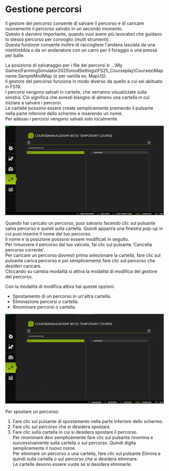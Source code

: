 # Gestione percorsi
  
Il gestore del percorso consente di salvare il percorso e di caricare nuovamente il percorso salvato in un secondo momento.  
Questo è davvero importante, quando vuoi avere più lavoratori che guidano lo stesso percorso per convoglio (multi strumenti).  
Questa funzione consente inoltre di raccogliere l'andana lasciata da una mietitrebbia o da un andanatore con un carro per il foraggio o una pressa per balle.  
  
La posizione di salvataggio per i file dei percorsi è: ..\My Games\FarmingSimulator2025\modSettings\FS25_Courseplay\Courses\Mapname.SampleModMap (o per vanilla es. MapUS).  
Il gestore del percorso funziona in modo diverso da quello a cui sei abituato in FS19.  
I percorsi vengono salvati in cartelle, che verranno visualizzate sulla sinistra. Ciò significa che avresti bisogno di almeno una cartella in cui iniziare a salvare i percorsi.  
Le cartelle possono essere create semplicemente premendo il pulsante nella parte inferiore dello schermo e inserendo un nome.  
Per adesso i percorsi vengono salvati solo localmente.  


![Image](../assets/images/managerbasehelp_0_0_765_430.png)

  
Quando hai caricato un percorso, puoi salvarlo facendo clic sul pulsante salva percorso e quindi sulla cartella. Quindi apparirà una finestra pop-up in cui puoi inserire il nome del tuo percorso.  
Il nome e la posizione possono essere modificati in seguito.  
Per rimuovere il percorso dal tuo veicolo, fai clic sul pulsante 'Cancella percorso corrente'.  
Per caricare un percorso dovresti prima selezionare la cartella, fare clic sul pulsante carica percorso e poi semplicemente fare clic sul percorso che desideri caricare.  
Cliccando su cambia modalità si attiva la modalità di modifica del gestore del percorso.  


  
Con la modalità di modifica attiva hai queste opzioni:  

- Spostamento di un percorso in un'altra cartella.  
- Eliminazione percorsi o cartella.  
- Rinominare percorsi o cartella.  


![Image](../assets/images/manageredithelp_0_0_765_430.png)

  
Per spostare un percorso:  

   1) Fare clic sul pulsante di spostamento nella parte inferiore dello schermo.  
   2) Fare clic sul percorso che si desidera spostare.  
   3) Fare clic sulla cartella in cui si desidera spostare il percorso.  
Per rinominare devi semplicemente fare clic sul pulsante rinomina e successivamente sulla cartella o sul percorso. Quindi digita semplicemente il nuovo nome.  
Per eliminare un percorso o una cartella, fare clic sul pulsante Elimina e quindi sulla cartella o sul percorso che si desidera eliminare.  
Le cartelle devono essere vuote se si desidera eliminarle.  


